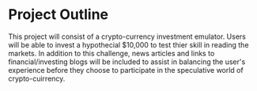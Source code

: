 # Project Outline

This project will consist of a crypto-currency investment emulator. Users will be able to invest a hypothecial $10,000 to test thier skill in reading the markets. In addition to this challenge, news articles and links to financial/investing blogs will be included to assist in balancing the user's experience before they choose to participate in the speculative world of crypto-cuirrency.

